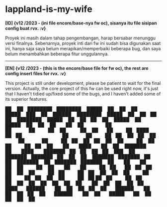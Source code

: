 # lappland-is-my-wife
**[ID] {v12 /2023 - (ini file encore/base-nya fw oc), sisanya itu file sisipan config buat rvx. :v}**

   Proyek ini masih dalam tahap pengembangan, harap bersabar menunggu versi finalnya. Sebenarnya, proyek inti dari fw ini sudah bisa digunakan saat ini, hanya saja saya belum merapikan/memperbaiki beberapa bug, dan saya belum menambahkan beberapa fitur unggulannya.

----------------------------------------------------------------------------------------------------------------------------------------------------------------------------------------------------------------------------------------------------------------------------------

**[EN] {v12 /2023 - (this is the encore/base file for fw oc), the rest are config insert files for rvx. :v}**

   This project is still under development, please be patient to wait for the final version. Actually, the core project of this fw can be used right now, it's just that I haven't tidied up/fixed some of the bugs, and I haven't added some of its superior features.




██    ██ ████████ ████████  █████       ██     ██    ██  █████  ███    ██  ██████      ████████  █████  ██   ██ ██    ██     ████████  █████  ██   ██ ██    ██      █████       ██  █████  ██   ██     ██  
 ██  ██     ██       ██    ██   ██     ██       ██  ██  ██   ██ ████   ██ ██              ██    ██   ██ ██   ██ ██    ██        ██    ██   ██ ██   ██ ██    ██     ██   ██      ██ ██   ██ ██   ██      ██ 
  ████      ██       ██    ███████     ██        ████   ███████ ██ ██  ██ ██   ███        ██    ███████ ███████ ██    ██        ██    ███████ ███████ ██    ██     ███████      ██ ███████ ███████      ██ 
   ██       ██       ██    ██   ██     ██         ██    ██   ██ ██  ██ ██ ██    ██        ██    ██   ██ ██   ██ ██    ██        ██    ██   ██ ██   ██ ██    ██     ██   ██ ██   ██ ██   ██ ██   ██      ██ 
   ██       ██       ██    ██   ██      ██        ██    ██   ██ ██   ████  ██████         ██    ██   ██ ██   ██  ██████         ██    ██   ██ ██   ██  ██████      ██   ██  █████  ██   ██ ██   ██     ██
